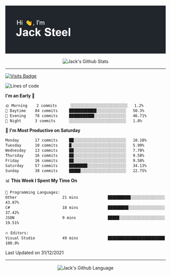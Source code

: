 <p align="center">
  <img align="center" src="https://github.com/JackSteel97/JackSteel97/blob/main/header.png?raw=true" alt="Hi, I'm Jack Steel" /> 
 </p>
<p align="center">
 <img align="center" src="https://github-readme-stats.vercel.app/api?username=jacksteel97&show_icons=true&count_private=true&theme=dracula" alt="Jack's Github Stats" /> 
</p>

<hr/>

[![Visits Badge](https://badges.pufler.dev/visits/JackSteel97/JackSteel97?color=blue&label=Profile%20Visits)](https://github.com/JackSteel97)
<!--START_SECTION:waka-->
![Lines of code](https://img.shields.io/badge/From%20Hello%20World%20I%27ve%20Written-901%20Thousand%20lines%20of%20code-blue)

**I'm an Early 🐤** 

```text
🌞 Morning    2 commits      ░░░░░░░░░░░░░░░░░░░░░░░░░   1.2% 
🌆 Daytime    84 commits     ████████████░░░░░░░░░░░░░   50.3% 
🌃 Evening    78 commits     ███████████░░░░░░░░░░░░░░   46.71% 
🌙 Night      3 commits      ░░░░░░░░░░░░░░░░░░░░░░░░░   1.8%

```
📅 **I'm Most Productive on Saturday** 

```text
Monday       17 commits     ██░░░░░░░░░░░░░░░░░░░░░░░   10.18% 
Tuesday      10 commits     █░░░░░░░░░░░░░░░░░░░░░░░░   5.99% 
Wednesday    13 commits     ██░░░░░░░░░░░░░░░░░░░░░░░   7.78% 
Thursday     16 commits     ██░░░░░░░░░░░░░░░░░░░░░░░   9.58% 
Friday       16 commits     ██░░░░░░░░░░░░░░░░░░░░░░░   9.58% 
Saturday     57 commits     ████████░░░░░░░░░░░░░░░░░   34.13% 
Sunday       38 commits     █████░░░░░░░░░░░░░░░░░░░░   22.75%

```


📊 **This Week I Spent My Time On** 

```text
💬 Programming Languages: 
Other                    21 mins             ██████████░░░░░░░░░░░░░░░   43.07% 
C#                       18 mins             █████████░░░░░░░░░░░░░░░░   37.42% 
JSON                     9 mins              █████░░░░░░░░░░░░░░░░░░░░   19.51%

🔥 Editors: 
Visual Studio            49 mins             █████████████████████████   100.0%

```


 Last Updated on 31/12/2021
<!--END_SECTION:waka-->

<hr/>

<p align="center">
    <img align="center" src="https://github-readme-stats.vercel.app/api/top-langs/?username=jacksteel97&langs_count=10&layout=compact&theme=dracula" alt="Jack's Github Language" /> 
</p>
